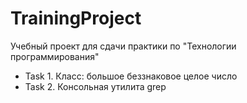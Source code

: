 # TrainingProject
Учебный проект для сдачи практики по "Технологии программирования"
  + Task 1. Класс: большое беззнаковое целое число
  + Task 2. Консольная утилита grep
